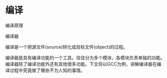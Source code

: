 # 编译

编译原理

编译器

编译是一个把源文件(source)转化成目标文件(object)的过程。

编译器是具有编译功能的一个工具。往往分为多个模块，各模块负责单独的功能。
编译器除了编译功能外还有其他很多功能。下文将以GCC为例，讲解编译器在编译过程中究竟做了哪些不为人知的事情。

